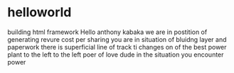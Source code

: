 # helloworld
building html framework
Hello anthony kabaka
we are in postition of generating revure cost per sharing
you are in situation of bluidng 
layer and paperwork
there is superficial 
line of track ti changes 
on of the best power plant
to the left to the left
poer of love dude
in the situation 
you encounter power
